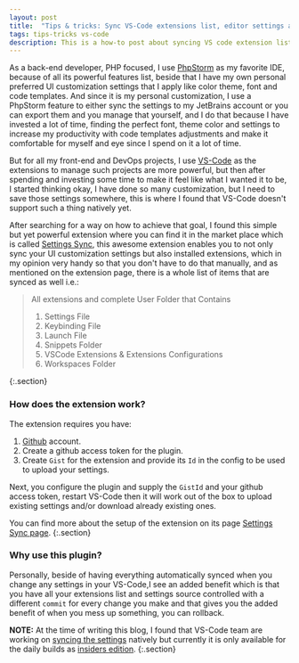 ```yaml
---
layout: post
title:  "Tips & tricks: Sync VS-Code extensions list, editor settings and add it to source control."
tags: tips-tricks vs-code
description: This is a how-to post about syncing VS code extension list, editor settings and adding all that to source control, so you are able to keep track of your vs-code settings changes, change by change, and backup and restore when needed, by adding it to source control.
---
```


As a back-end developer, PHP focused, I use <a href="https://www.jetbrains.com/phpstorm/" target="_blank" rel="noopener">PhpStorm</a> as my favorite IDE, because of all its powerful features list, beside that I have my own personal preferred UI customization settings that I apply like color theme, font and code templates. And since it is my personal customization, I use a PhpStorm feature to either sync the settings to my JetBrains account or you can export them and you manage that yourself, and I do that because I have invested a lot of time, finding the perfect font, theme color and settings to increase my productivity with code templates adjustments and make it comfortable for myself and eye since I spend on it a lot of time.

But for all my front-end and DevOps projects, I use <a href="https://code.visualstudio.com/" target="_blank" rel="noopener">VS-Code</a> as the extensions to manage such projects are more powerful, but then after spending and investing some time to make it feel like what I wanted it to be, I started thinking okay, I have done so many customization, but I need to save those settings somewhere, this is where I found that VS-Code doesn't support such a thing natively yet.

After searching for a way on how to achieve that goal, I found this simple but yet powerful extension where you can find it in the market place which is called <a href="https://marketplace.visualstudio.com/items?itemName=Shan.code-settings-sync" target="_blank" rel="noopener">Settings Sync</a>, this awesome extension enables you to not only sync your UI customization settings but also installed extensions, which in my opinion very handy so that you don't have to do that manually, and as mentioned on the extension page, there is a whole list of items that are synced as well i.e.:

<blockquote class="blockquote">
  <p class="mb-0">
    All extensions and complete User Folder that Contains
    <ol>
        <li>Settings File</li>
        <li>Keybinding File</li>
        <li>Launch File</li>
        <li>Snippets Folder</li>
        <li>VSCode Extensions & Extensions Configurations</li>
        <li>Workspaces Folder</li>
    </ol>
  </p>
</blockquote>
{:.section}

### How does the extension work?

The extension requires you have:
1. <a href="https://github.com/" target="_blank" rel="noopener">Github</a> account.
2. Create a github access token for the plugin.
3. Create `Gist` for the extension and provide its `Id` in the config to be used to upload your settings.

Next, you configure the plugin and supply the `GistId` and your github access token, restart VS-Code then it will work out of the box to upload existing settings and/or download already existing ones.

You can find more about the setup of the extension on its page <a href="https://marketplace.visualstudio.com/items?itemName=Shan.code-settings-sync" target="_blank" rel="noopener">Settings Sync page</a>.
{:.section}

### Why use this plugin?

Personally, beside of having everything automatically synced when you change any settings in your VS-Code,I see an added benefit which is that you have all your extensions list and settings source controlled with a different `commit` for every change you make and that gives you the added benefit of when you mess up something, you can rollback.

<b>NOTE:</b> At the time of writing this blog, I found that VS-Code team are working on <a href="https://code.visualstudio.com/docs/editor/settings-sync" target="_blank" rel="noopener">syncing the settings</a> natively but currently it is only available for the daily builds as <a href="https://code.visualstudio.com/insiders/" target="_blank" rel="noopener">insiders edition</a>.
{:.section}
